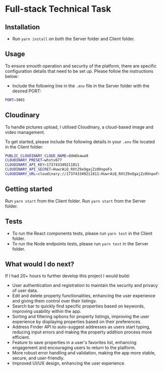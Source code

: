 # Full-stack Technical Task

## Installation

- Run `yarn install` on both the Server folder and Client folder.

## Usage

To ensure smooth operation and security of the platform, there are specific configuration details that need to be set up. Please follow the instructions below:

- Include the following line in the `.env` file in the Server folder with the desired PORT:

```bash
PORT=3001
```

## Cloudinary

To handle pictures upload, I utilised Cloudinary, a cloud-based image and video management.

To get started, please include the following details in your `.env` file located in the Client folder:

```bash
PUBLIC_CLOUDINARY_CLOUD_NAME=ddm6kawa9
CLOUDINARY_PRESET=whstv677
CLOUDINARY_API_KEY=173743349211811
CLOUDINARY_API_SECRET=HuwrAiQ_RXtZ9xOgajZz0XnpoFs
CLOUDINARY_URL=cloudinary://173743349211811:HuwrAiQ_RXtZ9xOgajZz0XnpoFs@ddm6kawa9
```

## Getting started

Run `yarn start` from the Client folder.
Run `yarn start` from the Server folder.

## Tests

- To run the React components tests, please run `yarn test` in the Client folder.
- To run the Node endpoints tests, please run `yarn test` in the Server folder.

## What would I do next?

If I had 20+ hours to further develop this project I would build:

- User authentication and registration to maintain the security and privacy of user data.
- Edit and delete property functionalities, enhancing the user experience and giving them control over their listings.
- Search bar to quickly find specific properties based on keywords, improving usability within the app.
- Sorting and filtering options for property listings, improving the user experience by displaying properties based on their preferences.
- Address Finder API to auto-suggest addresses as users start typing, reducing input errors and making the property addition process more efficient.
- Feature to save properties in a user's favorites list, enhancing engagement and encouraging users to return to the platform.
- More robust error handling and validation, making the app more stable, secure, and user-friendly.
- Improved UI/UX design, enhancing the user experience.
